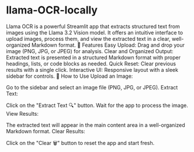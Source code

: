 # llama-OCR-locally
Llama OCR is a powerful Streamlit app that extracts structured text from images using the Llama 3.2 Vision model. It offers an intuitive interface to upload images, process them, and view the extracted text in a clear, well-organized Markdown format.
🌟 Features
Easy Upload: Drag and drop your image (PNG, JPG, or JPEG) for analysis.
Clear and Organized Output: Extracted text is presented in a structured Markdown format with proper headings, lists, or code blocks as needed.
Quick Reset: Clear previous results with a single click.
Interactive UI: Responsive layout with a sleek sidebar for controls.
📸 How to Use
Upload an Image:

Go to the sidebar and select an image file (PNG, JPG, or JPEG).
Extract Text:

Click on the "Extract Text 🔍" button.
Wait for the app to process the image.
View Results:

The extracted text will appear in the main content area in a well-organized Markdown format.
Clear Results:

Click on the "Clear 🗑️" button to reset the app and start fresh.
